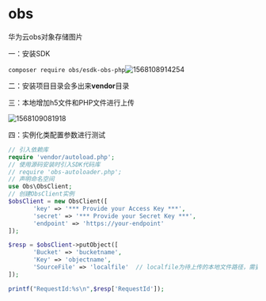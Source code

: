 # obs
华为云obs对象存储图片

一：安装SDK

 ```composer require obs/esdk-obs-php```![1568108914254](https://github.com/mpchruirui888/obs/img/1568108914254.png)

二：安装项目目录会多出来**vendor**目录

三：本地增加h5文件和PHP文件进行上传

![1568109081918](https://github.com/mpchruirui888/obs/img/1568109081918.png)

四：实例化类配置参数进行测试

```php
// 引入依赖库
require 'vendor/autoload.php';
// 使用源码安装时引入SDK代码库
// require 'obs-autoloader.php';
// 声明命名空间
use Obs\ObsClient;
// 创建ObsClient实例
$obsClient = new ObsClient([
       'key' => '*** Provide your Access Key ***',
       'secret' => '*** Provide your Secret Key ***',
       'endpoint' => 'https://your-endpoint'
]);

$resp = $obsClient->putObject([
       'Bucket' => 'bucketname',
       'Key' => 'objectname',
       'SourceFile' => 'localfile'  // localfile为待上传的本地文件路径，需要指定到具体的文件名
]);

printf("RequestId:%s\n",$resp['RequestId']);
```